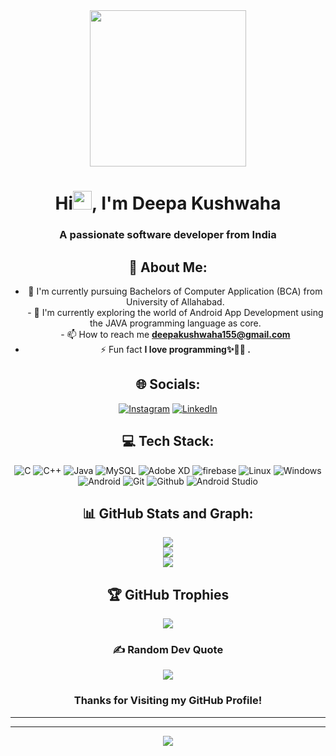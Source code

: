 <div align="center">
<img src="https://i.pinimg.com/originals/9a/68/71/9a68716efc331fcc84e3a4ce5f23d18d.png" height="250px" width="250px"/>
<h1 align="center">Hi<img src="https://raw.githubusercontent.com/MartinHeinz/MartinHeinz/master/wave.gif" width="30px">, I'm Deepa Kushwaha</h1>
<h3 align="center">A passionate software developer from India</h3>


## 💫 About Me:
- 🔭 I'm currently pursuing Bachelors of Computer Application (BCA) from University of Allahabad.<br>- 🌱 I'm currently exploring the world of Android App Development using the JAVA programming language as core.<br>- 📫 How to reach me **deepakushwaha155@gmail.com** <br>
- ⚡ Fun fact **I love programming✨👩‍💻 .**



## 🌐 Socials:
[![Instagram](https://img.shields.io/badge/Instagram-%23E4405F.svg?logo=Instagram&logoColor=white)](https://instagram.com/_deepa_2917) [![LinkedIn](https://img.shields.io/badge/LinkedIn-%230077B5.svg?logo=linkedin&logoColor=white)](https://linkedin.com/in/deepa-kushwaha) 

## 💻 Tech Stack:
![C](https://img.shields.io/badge/c-%2300599C.svg?style=for-the-badge&logo=c&logoColor=white)
![C++](https://img.shields.io/badge/c++-%2300599C.svg?style=for-the-badge&logo=c%2B%2B&logoColor=white) 
![Java](https://img.shields.io/badge/java-%23ED8B00.svg?style=for-the-badge&logo=java&logoColor=white) 
![MySQL](https://img.shields.io/badge/mysql-%2300f.svg?style=for-the-badge&logo=mysql&logoColor=white)
![Adobe XD](https://img.shields.io/badge/Adobe%20XD-440137?style=for-the-badge&logo=Adobe%20XD&logoColor=#FF61F6)
 ![firebase](https://img.shields.io/badge/firebase-%2920f.svg?style=for-the-badge&logo=firebase&logoColor=#FF61F6)
 ![Linux](https://img.shields.io/badge/Linux-03443C?style=for-the-badge&logo=Linux&logoColor=white) 
 ![Windows](https://img.shields.io/badge/windows-3834F7?style=for-the-badge&logo=windows&logoColor=white)
 ![Android](https://img.shields.io/badge/Android-1FAA54?style=for-the-badge&logo=Android&logoColor=black) 
 ![Git](https://img.shields.io/badge/Git-F03032?style=for-the-badge&logo=git&logoColor=white) 
 ![Github](https://img.shields.io/badge/GitHub-181417?style=for-the-badge&logo=github&logoColor=white)
<img alt="Android Studio" src="https://img.shields.io/badge/Andoid-Studio-svg?style=for-the-badge&logo=Android&logoColor=white)" />

## 📊 GitHub Stats and Graph:
![](https://github-readme-stats.vercel.app/api?username=deepakushwaha17&theme=dark&hide_border=false&include_all_commits=false&count_private=false)<br/>
![](https://github-readme-streak-stats.herokuapp.com/?user=deepakushwaha17&theme=dark&hide_border=false)<br/>
![](https://github-readme-stats.vercel.app/api/top-langs/?username=deepakushwaha17&theme=dark&hide_border=false&include_all_commits=false&count_private=false&layout=compact)
<div align = "center" >
 </div>



## 🏆 GitHub Trophies
![](https://github-profile-trophy.vercel.app/?username=deepakushwaha17&theme=radical&no-frame=false&no-bg=true&margin-w=4)

### ✍️ Random Dev Quote
![](https://quotes-github-readme.vercel.app/api?type=horizontal&theme=radical)

### Thanks for Visiting my GitHub Profile!

---


---
[![](https://visitcount.itsvg.in/api?id=deepakushwaha17&icon=0&color=0)](https://visitcount.itsvg.in)



<!-- Proudly created with GPRM ( https://gprm.itsvg.in ) -->
